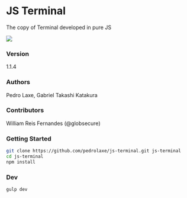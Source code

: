 # JS Terminal

The copy of Terminal developed in pure JS

![][drag]

### Version
1.1.4

### Authors
Pedro Laxe, Gabriel Takashi Katakura

### Contributors
William Reis Fernandes (@globsecure)

[drag]: https://raw.githubusercontent.com/pedrolaxe/js-terminal/master/image1.jpg

### Getting Started
```bash
git clone https://github.com/pedrolaxe/js-terminal.git js-terminal
cd js-terminal
npm install
```

### Dev
```bash
gulp dev
```
